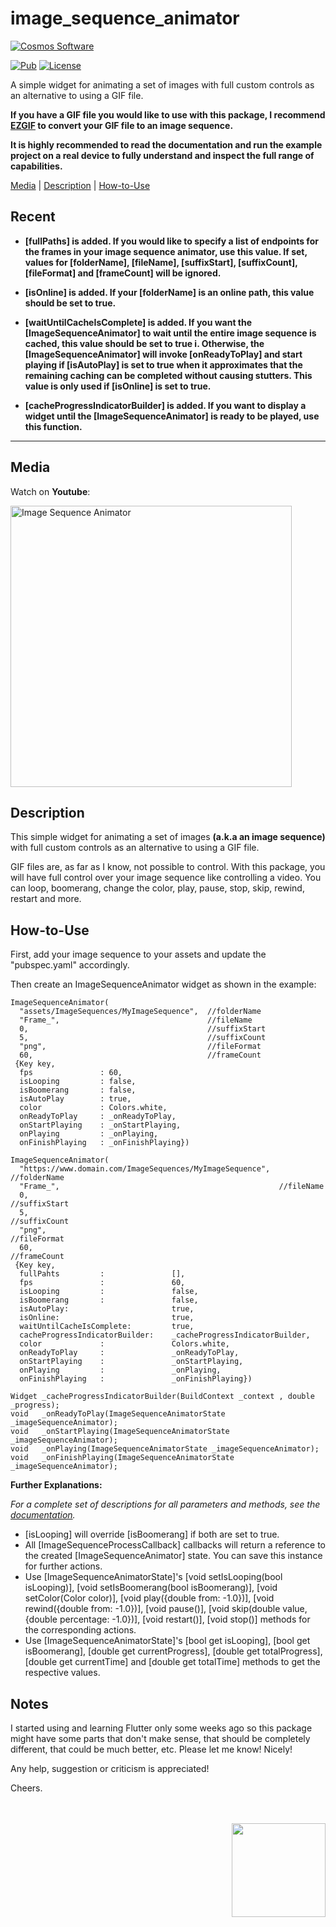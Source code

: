 # image_sequence_animator

[comment]: <> (Badges)
<a href="https://www.cosmossoftware.coffee">
   <img alt="Cosmos Software" src="https://img.shields.io/badge/Cosmos%20Software-Love%20Code-red" />
</a>

[![Pub](https://img.shields.io/pub/v/image_sequence_animator?color=g)](https://pub.dev/packages/image_sequence_animator)
[![License](https://img.shields.io/github/license/aliyigitbireroglu/flutter-image-sequence-animator?color=blue)](https://github.com/aliyigitbireroglu/flutter-image-sequence-animator/blob/master/LICENSE)

[comment]: <> (Introduction)
A simple widget for animating a set of images with full custom controls as an alternative to using a GIF file.

**If you have a GIF file you would like to use with this package, I recommend [EZGIF](https://ezgif.com/split) to convert your GIF file to an image
 sequence.**

**It is highly recommended to read the documentation and run the example project on a real device to fully understand and inspect the full range
 of capabilities.**

[comment]: <> (ToC)
[Media](#media) | [Description](#description) | [How-to-Use](#howtouse)

[comment]: <> (Recent)
## Recent
* **[fullPaths] is added. If you would like to specify a list of endpoints for the frames in your image sequence animator, use this value. If set, values for 
  [folderName], [fileName], [suffixStart], [suffixCount], [fileFormat] and [frameCount] will be ignored.**

* **[isOnline] is added. If your [folderName] is an online path, this value should be set to true.**
    
* **[waitUntilCacheIsComplete] is added. If you want the [ImageSequenceAnimator] to wait until the entire image sequence is cached, this value should be set
  to true i. Otherwise, the [ImageSequenceAnimator] will invoke [onReadyToPlay] and start playing if [isAutoPlay] is set to true when it approximates that the 
  remaining caching can be completed without causing stutters. This value is only used if [isOnline] is set to true.**
  
* **[cacheProgressIndicatorBuilder] is added. If you want to display a widget until the [ImageSequenceAnimator] is ready to be played, use this function.**
* * *


[comment]: <> (Media)
<a name="media"></a>
## Media

Watch on **Youtube**:

<a href="https://youtu.be/xZ9vdVkI4Vc">
   <img alt="Image Sequence Animator" src="https://www.cosmossoftware.coffee/Common/Portfolio/GIFs/FlutterImageSequenceAnimator.jpg" height="450" max-height="450"/>
</a>


[comment]: <> (Description)
<a name="description"></a>
## Description
This simple widget for animating a set of images **(a.k.a an image sequence)** with full custom controls as an alternative to using a GIF file.

GIF files are, as far as I know, not possible to control. With this package, you will have full control over your image sequence like controlling a
video. You can loop, boomerang, change the color, play, pause, stop, skip, rewind, restart and more. 


[comment]: <> (How-to-Use)
<a name="howtouse"></a>
## How-to-Use
First, add your image sequence to your assets and update the "pubspec.yaml" accordingly. 

Then create an ImageSequenceAnimator widget as shown in the example:

```
ImageSequenceAnimator(
  "assets/ImageSequences/MyImageSequence",  //folderName 
  "Frame_",                                 //fileName
  0,                                        //suffixStart
  5,                                        //suffixCount 
  "png",                                    //fileFormat 
  60,                                       //frameCount
 {Key key,
  fps               : 60,
  isLooping         : false,
  isBoomerang       : false,
  isAutoPlay        : true,
  color             : Colors.white,
  onReadyToPlay     : _onReadyToPlay,
  onStartPlaying    : _onStartPlaying,
  onPlaying         : _onPlaying,
  onFinishPlaying   : _onFinishPlaying})

ImageSequenceAnimator(
  "https://www.domain.com/ImageSequences/MyImageSequence",  //folderName 
  "Frame_",                                                 //fileName
  0,                                                        //suffixStart
  5,                                                        //suffixCount 
  "png",                                                    //fileFormat 
  60,                                                       //frameCount
 {Key key,
  fullPahts         :               [],  
  fps               :               60,
  isLooping         :               false,
  isBoomerang       :               false,
  isAutoPlay:                       true,
  isOnline:                         true,
  waitUntilCacheIsComplete:         true,
  cacheProgressIndicatorBuilder:    _cacheProgressIndicatorBuilder,
  color             :               Colors.white,
  onReadyToPlay     :               _onReadyToPlay,
  onStartPlaying    :               _onStartPlaying,
  onPlaying         :               _onPlaying,
  onFinishPlaying   :               _onFinishPlaying})
  
Widget _cacheProgressIndicatorBuilder(BuildContext _context , double _progress);  
void   _onReadyToPlay(ImageSequenceAnimatorState _imageSequenceAnimator);
void   _onStartPlaying(ImageSequenceAnimatorState _imageSequenceAnimator);
void   _onPlaying(ImageSequenceAnimatorState _imageSequenceAnimator);
void   _onFinishPlaying(ImageSequenceAnimatorState _imageSequenceAnimator); 
```

**Further Explanations:**

*For a complete set of descriptions for all parameters and methods, see the [documentation](https://pub.dev/documentation/image_sequence_animator/latest/).*

* [isLooping] will override [isBoomerang] if both are set to true.
* All [ImageSequenceProcessCallback] callbacks will return a reference to the created [ImageSequenceAnimator] state. You can save this instance for
 further actions.
* Use [ImageSequenceAnimatorState]'s 
[void setIsLooping(bool isLooping)], [void setIsBoomerang(bool isBoomerang)], [void setColor(Color color)], [void play({double from: -1.0})],
[void rewind({double from: -1.0})], [void pause()], [void skip(double value, {double percentage: -1.0})], [void restart()], [void stop()] 
methods for the corresponding actions.
* Use [ImageSequenceAnimatorState]'s [bool get isLooping], [bool get isBoomerang], [double get currentProgress], [double get totalProgress], 
[double get currentTime] and [double get totalTime] methods to get the respective values.


[comment]: <> (Notes)
## Notes
I started using and learning Flutter only some weeks ago so this package might have some parts that don't make sense, that should be completely 
different, that could be much better, etc. Please let me know! Nicely! 

Any help, suggestion or criticism is appreciated! 

Cheers.

[comment]: <> (CosmosSoftware)
<br><br>
<img align="right" src="https://www.cosmossoftware.coffee/Common/Images/CosmosSoftwareIconTransparent.png" width="150" height="150"/>
<br><br>
